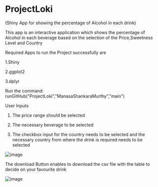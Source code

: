 # ProjectLoki
(Shiny App for showing the percentage of Alcohol in each drink)


This app is an interactive application which shows the percentage of Alcohol in each beverage based on the selection of the Price,Sweetness Level and Country

Required Apps to run the Project successfully are

1.Shiny

2.ggplot2

3.dplyr

Run the command: runGitHub("ProjectLoki","ManasaShankaraMurthy","main")


User Inputs 
1. The price range should be selected

2. The necessary beverage to be selected 

3. The checkbox input for the country needs to be selected and the necessary country from where the drink is required needs to be selected

![image](https://user-images.githubusercontent.com/81968681/114887160-784a6300-9e08-11eb-952a-0eade2e2736d.png)

The download Button enables to download the csv file with the table to decide on your favourite drink

![image](https://user-images.githubusercontent.com/81968681/114889916-d8da9f80-9e0a-11eb-8f94-57f0c1f8c487.png)
